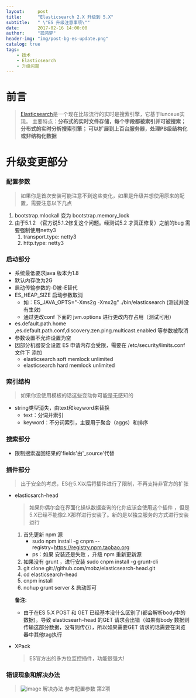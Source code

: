 ```yaml
---
layout:     post
title:      "Elasticsearch 2.X 升级到 5.X"
subtitle:   " \"ES 升级注意事项\""
date:       2017-02-16 14:00:00
author:     "孤鸿梦"
header-img: "img/post-bg-es-update.png"
catalog: true
tags:
    - 技术
    - Elasticsearch
    - 升级问题
---
```


# 前言
> [Elasticsearch](https://www.elastic.co/products/elasticsearch)是一个现在比较流行的实时是搜索引擎，它基于lunceue实现。 主要特点：****分布式的实时文件存储，每个字段都被索引并可被搜索；分布式的实时分析搜索引擎；
可以扩展到上百台服务器，处理PB级结构化或非结构化数据****


# 升级变更部分
### 配置参数
> 如果你是首次安装可能注意不到这些变化，如果是升级并想使用原来的配置，需要注意以下几点
1. bootstrap.mlockall 变为 bootstrap.memory_lock 
2. 由于5.1.2 （官方说5.1.2修复这个问题。经测试5.2 才真正修复）之前的bug 需要强制使用netty3
    1. transport.type: netty3
    2. http.type: netty3
### 启动部分
- 系统最低要求java 版本为1.8
- 默认内存改为2G 
- 启动传输参数的-D被-E替代
- ES_HEAP_SIZE 启动参数取消
    - 如：ES_JAVA_OPTS="-Xms2g -Xmx2g" ./bin/elasticsearch  (测试并没有生效)
    - 通过更改conf 下面的 jvm.options  进行更改内存占用（测试可用）
-  es.default.path.home ,es.default.path.conf,discovery.zen.ping.multicast.enabled 等参数被取消
- 参数设置不允许设置为空
- 因部分机器安全设置 ES 申请内存会受限，需要在 /etc/security/limits.conf 文件下 添加 
    - elasticsearch soft memlock unlimited
    - elasticsearch hard memlock unlimited

### 索引结构
> 如果你没使用模板的话这些变动你可能是无感知的
- string类型消失，由text和keyword来替换
  - text：分词并索引
  - keyword：不分词索引，主要用于聚合（aggs）和排序

### 搜索部分
- 限制搜索返回结果的'fields'由'_source'代替

### 插件部分
> 出于安全的考虑，ES在5.X以后将插件进行了限制，不再支持非官方的扩张
- elasticsarch-head
    >如果你偶尔会在界面化操纵数据查询的化你应该会使用这个插件 ，但是5.X已经不能像2.X那样进行安装了。新的是以独立服务的方式进行安装运行
    
    1. 首先更新 npm 源 
        - sudo npm install -g cnpm --registry=https://registry.npm.taobao.org
        - ps：如果 安装还是失败 ，升级 npm 重新更新源
    2. 如果没有 grunt ，进行安装 sudo cnpm install -g grunt-cli
    3. git clone git://github.com/mobz/elasticsearch-head.git
    4. cd elasticsearch-head
    5. cnpm install 
    6. nohup grunt server & 启动即可
    
    **备注:**
    - 由于在ES 5.X POST 和 GET 已经基本没什么区别了(都会解析body中的数据)。导致 elasticsearh-head 的GET 请求会出错（如果有body 数据则传输这部分数据，没有则传{}），所以如果需要GET 请求的话需要在浏览器中其他tag执行
- XPack 
    > ES官方出的多方位监控插件，功能很强大!


### 错误现象和解决办法

> ![image](http://olgd3m0ha.bkt.clouddn.com/QQ%E5%9B%BE%E7%89%8720170216141221.png)
> 解决办法 参考配置参数 第2项 


